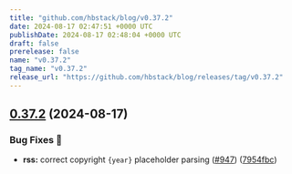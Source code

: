 ```yaml
---
title: "github.com/hbstack/blog/v0.37.2"
date: 2024-08-17 02:47:51 +0000 UTC
publishDate: 2024-08-17 02:48:04 +0000 UTC
draft: false
prerelease: false
name: "v0.37.2"
tag_name: "v0.37.2"
release_url: "https://github.com/hbstack/blog/releases/tag/v0.37.2"
---
```


## [0.37.2](https://github.com/hbstack/blog/compare/v0.37.1...v0.37.2) (2024-08-17)


### Bug Fixes 🐞

* **rss:** correct copyright `{year}` placeholder parsing ([#947](https://github.com/hbstack/blog/issues/947)) ([7954fbc](https://github.com/hbstack/blog/commit/7954fbc04248524100ad061bfbc9cb8bfe268ec5))
